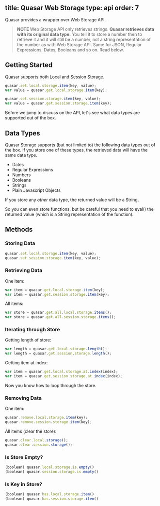 title: Quasar Web Storage
type: api
order: 7
---

Quasar provides a wrapper over Web Storage API.

> **NOTE**
> Web Storage API only retrieves strings. **Quasar retrieves data with its original data type.** You tell it to store a number then to retrieve it and it will still be a number, not a string representation of the number as with Web Storage API. Same for JSON, Regular Expressions, Dates, Booleans and so on. Read below.

## Getting Started

Quasar supports both Local and Session Storage.

``` js
quasar.set.local.storage.item(key, value);
var value = quasar.get.local.storage.item(key);

quasar.set.session.storage.item(key, value);
var value = quasar.get.session.storage.item(key);
```

Before we jump to discuss on the API, let's see what data types are supported out of the box.

## Data Types

Quasar Storage supports (but not limited to) the following data types out of the box. If you store one of these types, the retrieved data will have the same data type.

* Dates
* Regular Expressions
* Numbers
* Booleans
* Strings
* Plain Javascript Objects

If you store any *other* data type, the returned value will be a String.

So you can even store functions, but be careful that you need to eval() the returned value (which is a String representation of the function).

## Methods

### Storing Data
``` js
quasar.set.local.storage.item(key, value);
quasar.set.session.storage.item(key, value);
```

### Retrieving Data
One item:
``` js
var item = quasar.get.local.storage.item(key);
var item = quasar.get.session.storage.item(key);
```
All items:
``` js
var store = quasar.get.all.local.storage.items();
var store = quasar.get.all.session.storage.items();
```

### Iterating through Store
Getting length of store:
``` js
var length = quasar.get.local.storage.length();
var length = quasar.get.session.storage.length();
```
Getting item at index:
``` js
var item = quasar.get.local.storage.at.index(index);
var item = quasar.get.session.storage.at.index(index);
```
Now you know how to loop through the store.

### Removing Data
One item:
``` js
quasar.remove.local.storage.item(key);
quasar.remove.session.storage.item(key);
```
All items (clear the store):
``` js
quasar.clear.local.storage();
quasar.clear.session.storage();
```

### Is Store Empty?
``` js
(boolean) quasar.local.storage.is.empty()
(boolean) quasar.session.storage.is.empty()
```

### Is Key in Store?
``` js
(boolean) quasar.has.local.storage.item()
(boolean) quasar.has.session.storage.item()
```
